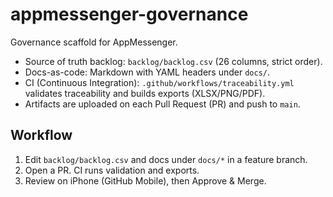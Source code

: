 # appmessenger-governance

Governance scaffold for AppMessenger.

- Source of truth backlog: `backlog/backlog.csv` (26 columns, strict order).
- Docs-as-code: Markdown with YAML headers under `docs/`.
- CI (Continuous Integration): `.github/workflows/traceability.yml` validates traceability and builds exports (XLSX/PNG/PDF).
- Artifacts are uploaded on each Pull Request (PR) and push to `main`.

## Workflow
1. Edit `backlog/backlog.csv` and docs under `docs/*` in a feature branch.
2. Open a PR. CI runs validation and exports.
3. Review on iPhone (GitHub Mobile), then Approve & Merge.
